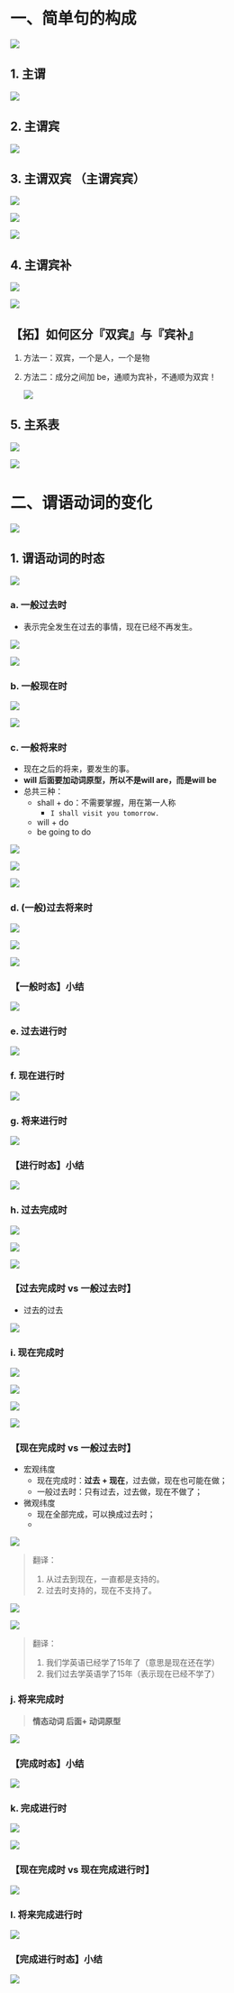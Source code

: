 

# 一、简单句的构成

![](images/1-1-001.JPG)

## 1. 主谓

![](images/1-1-003.png)



## 2. 主谓宾

![](images/1-1-004.png)



## 3. 主谓双宾 （主谓宾宾）

![](images/1-1-005.png)

![](images/1-1-006.png)

![](images/1-1-010.png)



## 4. 主谓宾补

![](images/1-1-007.png)

![](images/1-1-008.png)



## 【拓】如何区分『双宾』与『宾补』

1. 方法一：双宾，一个是人，一个是物

2. 方法二：成分之间加 be，通顺为宾补，不通顺为双宾！

    ![](images/1-1-009.png)



## 5. 主系表

![](images/1-1-002.JPG)

![](images/1-1-011.png)



# 二、谓语动词的变化

![](images/1-2-001.png)



## 1. 谓语动词的时态

![](images/1-2-002.png)



### a. 一般过去时

* 表示完全发生在过去的事情，现在已经不再发生。

![](images/1-2-003.png)

![](images/1-2-004.png)



### b. 一般现在时

![](images/1-2-005.png)

![](images/1-2-006.png)



### c. 一般将来时

* 现在之后的将来，要发生的事。
* **will 后面要加动词原型，所以不是will are，而是will be**
* 总共三种：
    * shall + do：不需要掌握，用在第一人称
        * `I shall visit you tomorrow.`
    * will + do
    * be going to do

![](images/1-2-007.png)

![](images/1-2-008.png)

![](images/1-2-009.png)



### d. (一般)过去将来时

![](images/1-2-010.png)

![](images/1-2-011.png)

![](images/1-2-012.png)



### 【一般时态】小结

![](images/1-2-013.png)







### e. 过去进行时

![](images/1-2-014.png)



### f. 现在进行时

![](images/1-2-015.png)



### g. 将来进行时

![](images/1-2-016.png)



### 【进行时态】小结

![](images/1-2-017.png)



### h. 过去完成时

![](images/1-2-018.png)

![](images/1-2-019.png)

![](images/1-2-020.png)



### 【过去完成时 vs 一般过去时】

* 过去的过去

![](images/1-2-021.png)



### i. 现在完成时

![](images/1-2-022.png)

![](images/1-2-023.png)

![](images/1-2-024.png)



![](images/1-2-025.png)



### 【现在完成时 vs 一般过去时】

* 宏观纬度
    * 现在完成时：**过去 + 现在**，过去做，现在也可能在做；
    * 一般过去时：只有过去，过去做，现在不做了；
* 微观纬度
    * 现在全部完成，可以换成过去时；
    * 

![](images/1-2-026.png)

> 翻译：
>
> 1. 从过去到现在，一直都是支持的。
> 2. 过去时支持的，现在不支持了。

![](images/1-2-027.png)

![](images/1-2-028.png)

> 翻译：
>
> 1. 我们学英语已经学了15年了（意思是现在还在学）
> 2. 我们过去学英语学了15年（表示现在已经不学了）



### j. 将来完成时

> **情态动词 后面+ 动词原型**

![](images/1-2-029.png)



### 【完成时态】小结

![](images/1-2-030.png)



### k. 完成进行时

![](images/1-2-032.png)

![](images/1-2-034.png)



### 【现在完成时 vs 现在完成进行时】

![](images/1-2-033.png)



### l. 将来完成进行时

![](images/1-2-035.png)



### 【完成进行时态】小结

![](images/1-2-036.png)





















































